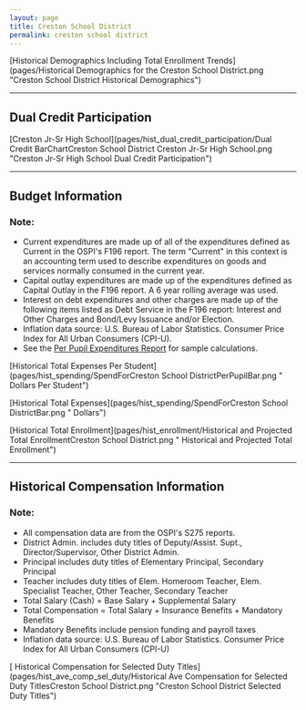 ```yaml
---
layout: page
title: Creston School District
permalink: creston school district
---
```



[Historical Demographics Including Total Enrollment Trends](pages/Historical Demographics for the Creston School District.png "Creston School District Historical Demographics")

___

## Dual Credit Participation

[Creston Jr-Sr High School](pages/hist_dual_credit_participation/Dual Credit BarChartCreston School District Creston Jr-Sr High School.png "Creston Jr-Sr High School Dual Credit Participation")


___

## Budget Information
### Note:
- Current expenditures are made up of all of the expenditures defined as Current in the OSPI's F196 report. The term "Current" in this context is an accounting term used to describe expenditures on goods and services normally consumed in the current year.
- Capital outlay expenditures are made up of the expenditures defined as Capital Outlay in the F196 report. A 6 year rolling average was used.
- Interest on debt expenditures and other charges are made up of the following items listed as Debt Service in the F196 report: Interest and Other Charges and Bond/Levy Issuance and/or Election.
- Inflation data source: U.S. Bureau of Labor Statistics. Consumer Price Index for All Urban Consumers (CPI-U).
- See the [Per Pupil Expenditures Report](report_expenditures) for sample calculations.

[Historical Total Expenses Per Student](pages/hist_spending/SpendForCreston School DistrictPerPupilBar.png " Dollars Per Student")

[Historical Total Expenses](pages/hist_spending/SpendForCreston School DistrictBar.png " Dollars")

[Historical Total Enrollment](pages/hist_enrollment/Historical and Projected Total EnrollmentCreston School District.png " Historical and Projected Total Enrollment")


___

## Historical Compensation Information
### Note:
- All compensation data are from the OSPI's S275 reports.
- District Admin. includes duty titles of Deputy/Assist. Supt., Director/Supervisor, Other District Admin.
- Principal includes duty titles of Elementary Principal, Secondary Principal
- Teacher includes duty titles of Elem. Homeroom Teacher, Elem. Specialist Teacher, Other Teacher, Secondary Teacher
- Total Salary (Cash) = Base Salary + Supplemental Salary
- Total Compensation = Total Salary + Insurance Benefits + Mandatory Benefits
- Mandatory Benefits include pension funding and payroll taxes
- Inflation data source: U.S. Bureau of Labor Statistics. Consumer Price Index for All Urban Consumers (CPI-U)

[ Historical Compensation for Selected Duty Titles](pages/hist_ave_comp_sel_duty/Historical Ave Compensation for Selected Duty TitlesCreston School District.png "Creston School District Selected Duty Titles")

